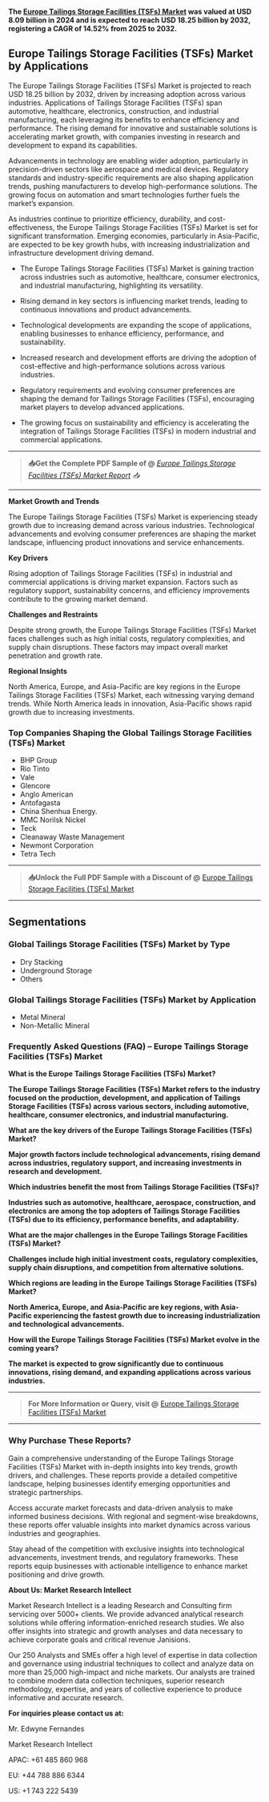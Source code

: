 <p><strong>The <a href="https://www.marketresearchintellect.com/download-sample/?rid=998064&amp;utm_source=Pulse-April-Europe&amp;utm_medium=852">Europe Tailings Storage Facilities (TSFs) Market</a> was valued at USD 8.09 billion in 2024 and is expected to reach USD 18.25 billion by 2032, registering a CAGR of 14.52% from 2025 to 2032.</strong></p><h2>Europe Tailings Storage Facilities (TSFs) Market by Applications&nbsp;</h2><p><p>The Europe Tailings Storage Facilities (TSFs) Market is projected to reach USD 18.25 billion by 2032, driven by increasing adoption across various industries. Applications of Tailings Storage Facilities (TSFs) span automotive, healthcare, electronics, construction, and industrial manufacturing, each leveraging its benefits to enhance efficiency and performance. The rising demand for innovative and sustainable solutions is accelerating market growth, with companies investing in research and development to expand its capabilities.</p><p>Advancements in technology are enabling wider adoption, particularly in precision-driven sectors like aerospace and medical devices. Regulatory standards and industry-specific requirements are also shaping application trends, pushing manufacturers to develop high-performance solutions. The growing focus on automation and smart technologies further fuels the market&rsquo;s expansion.</p><p>As industries continue to prioritize efficiency, durability, and cost-effectiveness, the Europe Tailings Storage Facilities (TSFs) Market is set for significant transformation. Emerging economies, particularly in Asia-Pacific, are expected to be key growth hubs, with increasing industrialization and infrastructure development driving demand.</p></p><ul><li><p>The Europe Tailings Storage Facilities (TSFs) Market is gaining traction across industries such as automotive, healthcare, consumer electronics, and industrial manufacturing, highlighting its versatility.</p></li><li><p>Rising demand in key sectors is influencing market trends, leading to continuous innovations and product advancements.</p></li><li><p>Technological developments are expanding the scope of applications, enabling businesses to enhance efficiency, performance, and sustainability.</p></li><li><p>Increased research and development efforts are driving the adoption of cost-effective and high-performance solutions across various industries.</p></li><li><p>Regulatory requirements and evolving consumer preferences are shaping the demand for Tailings Storage Facilities (TSFs), encouraging market players to develop advanced applications.</p></li><li><p>The growing focus on sustainability and efficiency is accelerating the integration of Tailings Storage Facilities (TSFs) in modern industrial and commercial applications.</p></li></ul><hr /><blockquote><p><strong><span class="font-[700]">📥Get the Complete PDF Sample of @ </span></strong><em><span class="font-[700]"><a href="https://www.marketresearchintellect.com/download-sample/?rid=998064&amp;utm_source=Pulse-April-Europe&amp;utm_medium=852" target="_blank" data-tracking-control-name="article-ssr-frontend-pulse_little-text-block" data-tracking-will-navigate="" data-test-link="">Europe Tailings Storage Facilities (TSFs) Market Report</a>&nbsp;📥</span></em></p></blockquote><hr /><p class="" data-start="77" data-end="360"><strong data-start="77" data-end="105">Market Growth and Trends</strong></p><p class="" data-start="77" data-end="360">The Europe Tailings Storage Facilities (TSFs) Market is experiencing steady growth due to increasing demand across various industries. Technological advancements and evolving consumer preferences are shaping the market landscape, influencing product innovations and service enhancements.</p><p class="" data-start="362" data-end="606"><strong data-start="362" data-end="377">Key Drivers</strong></p><p class="" data-start="362" data-end="606">Rising adoption of Tailings Storage Facilities (TSFs) in industrial and commercial applications is driving market expansion. Factors such as regulatory support, sustainability concerns, and efficiency improvements contribute to the growing market demand.</p><p class="" data-start="608" data-end="849"><strong data-start="608" data-end="637">Challenges and Restraints</strong></p><p class="" data-start="608" data-end="849">Despite strong growth, the Europe Tailings Storage Facilities (TSFs) Market faces challenges such as high initial costs, regulatory complexities, and supply chain disruptions. These factors may impact overall market penetration and growth rate.</p><p class="" data-start="851" data-end="1095"><strong data-start="851" data-end="872">Regional Insights</strong></p><p class="" data-start="851" data-end="1095">North America, Europe, and Asia-Pacific are key regions in the Europe Tailings Storage Facilities (TSFs) Market, each witnessing varying demand trends. While North America leads in innovation, Asia-Pacific shows rapid growth due to increasing investments.</p><p><h3>Top Companies Shaping the Global Tailings Storage Facilities (TSFs) Market </h3><ul><li>BHP Group</li><li>Rio Tinto</li><li>Vale</li><li>Glencore</li><li>Anglo American</li><li>Antofagasta</li><li>China Shenhua Energy.</li><li>MMC Norilsk Nickel</li><li>Teck</li><li>Cleanaway Waste Management</li><li>Newmont Corporation</li><li>Tetra Tech</li></ul></p><hr /><blockquote><p><strong>📥Unlock the Full PDF Sample with a Discount of @</strong> <a href="https://www.marketresearchintellect.com/ask-for-discount/?rid=998064&amp;utm_source=Pulse-April-Europe&amp;utm_medium=852">Europe Tailings Storage Facilities (TSFs) Market</a></p></blockquote><hr /><p><h2>Segmentations</h2><h3>Global Tailings Storage Facilities (TSFs) Market by Type</h3><ul><li>Dry Stacking</li><li>Underground Storage</li><li>Others</li></ul><h3>Global Tailings Storage Facilities (TSFs) Market by Application</h3><ul><li>Metal Mineral</li><li>Non-Metallic Mineral</li></ul></p><h3><strong>Frequently Asked Questions (FAQ) &ndash; Europe Tailings Storage Facilities (TSFs) Market</strong></h3><p><strong>What is the Europe Tailings Storage Facilities (TSFs) Market?</strong></p><p><strong>The Europe Tailings Storage Facilities (TSFs) Market refers to the industry focused on the production, development, and application of Tailings Storage Facilities (TSFs) across various sectors, including automotive, healthcare, consumer electronics, and industrial manufacturing.</strong></p><p><strong>What are the key drivers of the Europe Tailings Storage Facilities (TSFs) Market?</strong></p><p><strong>Major growth factors include technological advancements, rising demand across industries, regulatory support, and increasing investments in research and development.</strong></p><p><strong>Which industries benefit the most from Tailings Storage Facilities (TSFs)?</strong></p><p><strong>Industries such as automotive, healthcare, aerospace, construction, and electronics are among the top adopters of Tailings Storage Facilities (TSFs) due to its efficiency, performance benefits, and adaptability.</strong></p><p><strong>What are the major challenges in the Europe Tailings Storage Facilities (TSFs) Market?</strong></p><p><strong>Challenges include high initial investment costs, regulatory complexities, supply chain disruptions, and competition from alternative solutions.</strong></p><p><strong>Which regions are leading in the Europe Tailings Storage Facilities (TSFs) Market?</strong></p><p><strong>North America, Europe, and Asia-Pacific are key regions, with Asia-Pacific experiencing the fastest growth due to increasing industrialization and technological advancements.</strong></p><p><strong>How will the Europe Tailings Storage Facilities (TSFs) Market evolve in the coming years?</strong></p><p><strong>The market is expected to grow significantly due to continuous innovations, rising demand, and expanding applications across various industries.</strong></p><hr /><blockquote><p><span class="font-[700]"><strong>For More Information or Query, visit&nbsp;@</strong>&nbsp;</span><span class="font-[700]"><a href="https://www.marketresearchintellect.com/product/global-tailings-storage-facilities-tsfs-market/?utm_source=Linkedin&utm_medium=852" target="_blank" data-tracking-control-name="article-ssr-frontend-pulse_little-text-block" data-tracking-will-navigate="" data-test-link="">Europe Tailings Storage Facilities (TSFs) Market</a></span></p></blockquote><hr /><h3><strong data-start="0" data-end="31">Why Purchase These Reports?</strong></h3><p class="" data-start="35" data-end="297">Gain a comprehensive understanding of the Europe Tailings Storage Facilities (TSFs) Market with in-depth insights into key trends, growth drivers, and challenges. These reports provide a detailed competitive landscape, helping businesses identify emerging opportunities and strategic partnerships.</p><p class="" data-start="299" data-end="540">Access accurate market forecasts and data-driven analysis to make informed business decisions. With regional and segment-wise breakdowns, these reports offer valuable insights into market dynamics across various industries and geographies.</p><p class="" data-start="542" data-end="784">Stay ahead of the competition with exclusive insights into technological advancements, investment trends, and regulatory frameworks. These reports equip businesses with actionable intelligence to enhance market positioning and drive growth.</p><p><strong><span class="font-[700]">About Us: Market Research Intellect</span></strong></p><p><span class="">Market Research Intellect is a leading Research and Consulting firm servicing over 5000+ clients. We provide advanced analytical research solutions while offering information-enriched research studies.&nbsp;</span>We also offer insights into strategic and growth analyses and data necessary to achieve corporate goals and critical revenue Janisions.</p><p><span class="">Our 250 Analysts and SMEs offer a high level of expertise in data collection and governance using industrial techniques to collect and analyze data on more than 25,000 high-impact and niche markets. Our analysts are trained to combine modern data collection techniques, superior research methodology, expertise, and years of collective experience to produce informative and accurate research.</span></p><p><strong>For inquiries please contact us at:</strong></p><p>Mr. Edwyne Fernandes</p><p>Market Research Intellect</p><p>APAC: +61 485 860 968</p><p>EU: +44 788 886 6344</p><p>US: +1 743 222 5439</p>